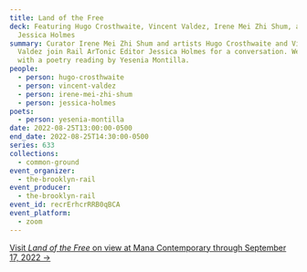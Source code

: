 ```yaml
---
title: Land of the Free
deck: Featuring Hugo Crosthwaite, Vincent Valdez, Irene Mei Zhi Shum, and
  Jessica Holmes
summary: Curator Irene Mei Zhi Shum and artists Hugo Crosthwaite and Vincent
  Valdez join Rail ArTonic Editor Jessica Holmes for a conversation. We conclude
  with a poetry reading by Yesenia Montilla.
people:
  - person: hugo-crosthwaite
  - person: vincent-valdez
  - person: irene-mei-zhi-shum
  - person: jessica-holmes
poets:
  - person: yesenia-montilla
date: 2022-08-25T13:00:00-0500
end_date: 2022-08-25T14:30:00-0500
series: 633
collections:
  - common-ground
event_organizer:
  - the-brooklyn-rail
event_producer:
  - the-brooklyn-rail
event_id: recrErhcrRRB0qBCA
event_platform:
  - zoom
---
```

[Visit *Land of the Free* on view at Mana Contemporary through September 17, 2022 →](https://www.manacontemporary.com/exhibition/land-of-the-free/)